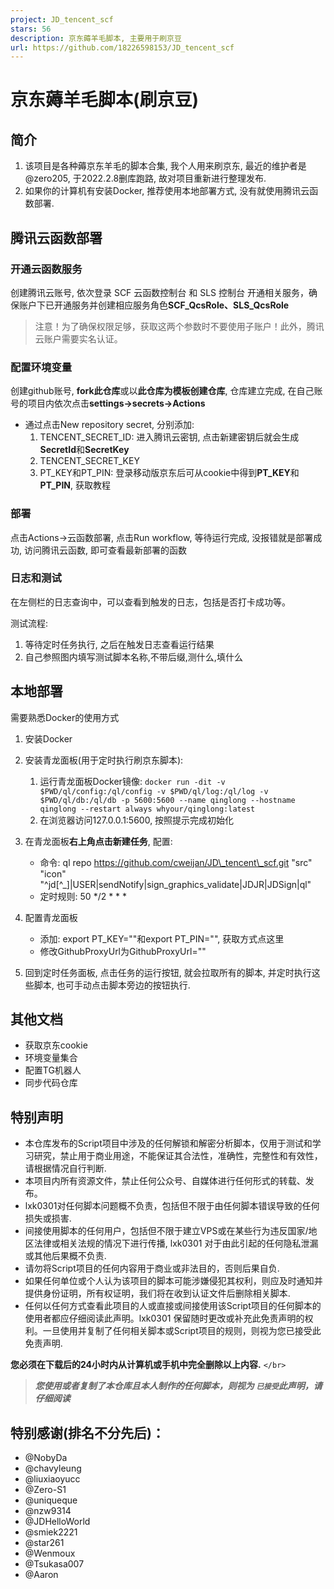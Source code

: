 ```yaml
---
project: JD_tencent_scf
stars: 56
description: 京东薅羊毛脚本, 主要用于刷京豆
url: https://github.com/18226598153/JD_tencent_scf
---
```


京东薅羊毛脚本(刷京豆)
============

简介
--

1.  该项目是各种薅京东羊毛的脚本合集, 我个人用来刷京东, 最近的维护者是@zero205, 于2022.2.8删库跑路, 故对项目重新进行整理发布.
2.  如果你的计算机有安装Docker, 推荐使用本地部署方式, 没有就使用腾讯云函数部署.

腾讯云函数部署
-------

### 开通云函数服务

创建腾讯云账号, 依次登录 SCF 云函数控制台 和 SLS 控制台 开通相关服务，确保账户下已开通服务并创建相应服务角色**SCF\_QcsRole、SLS\_QcsRole**

> 注意！为了确保权限足够，获取这两个参数时不要使用子账户！此外，腾讯云账户需要实名认证。

### 配置环境变量

创建github账号, **fork此仓库**或以**此仓库为模板创建仓库**, 仓库建立完成, 在自己账号的项目内依次点击**settings->secrets->Actions**

-   通过点击New repository secret, 分别添加:
    1.  TENCENT\_SECRET\_ID: 进入腾讯云密钥, 点击新建密钥后就会生成**SecretId**和**SecretKey**
    2.  TENCENT\_SECRET\_KEY
    3.  PT\_KEY和PT\_PIN: 登录移动版京东后可从cookie中得到**PT\_KEY**和**PT\_PIN**, 获取教程

### 部署

点击Actions->云函数部署, 点击Run workflow, 等待运行完成, 没报错就是部署成功, 访问腾讯云函数, 即可查看最新部署的函数

### 日志和测试

在左侧栏的日志查询中，可以查看到触发的日志，包括是否打卡成功等。

测试流程:

1.  等待定时任务执行, 之后在触发日志查看运行结果
2.  自己参照图内填写测试脚本名称,不带后缀,测什么,填什么

本地部署
----

需要熟悉Docker的使用方式

1.  安装Docker
    
2.  安装青龙面板(用于定时执行刷京东脚本):
    
    1.  运行青龙面板Docker镜像: `docker run -dit -v $PWD/ql/config:/ql/config -v $PWD/ql/log:/ql/log -v $PWD/ql/db:/ql/db -p 5600:5600 --name qinglong --hostname qinglong --restart always whyour/qinglong:latest`
    2.  在浏览器访问127.0.0.1:5600, 按照提示完成初始化
3.  在青龙面板**右上角点击新建任务**, 配置:
    
    -   命令: ql repo https://github.com/cweijan/JD\_tencent\_scf.git "src" "icon" "^jd\[^\_\]|USER|sendNotify|sign\_graphics\_validate|JDJR|JDSign|ql"
    -   定时规则: 50 \*/2 \* \* \*
4.  配置青龙面板
    
    -   添加: export PT\_KEY=""和export PT\_PIN="", 获取方式点这里
    -   修改GithubProxyUrl为GithubProxyUrl=""
5.  回到定时任务面板, 点击任务的运行按钮, 就会拉取所有的脚本, 并定时执行这些脚本, 也可手动点击脚本旁边的按钮执行.
    

其他文档
----

-   获取京东cookie
-   环境变量集合
-   配置TG机器人
-   同步代码仓库

特别声明
----

-   本仓库发布的Script项目中涉及的任何解锁和解密分析脚本，仅用于测试和学习研究，禁止用于商业用途，不能保证其合法性，准确性，完整性和有效性，请根据情况自行判断.
-   本项目内所有资源文件，禁止任何公众号、自媒体进行任何形式的转载、发布。
-   lxk0301对任何脚本问题概不负责，包括但不限于由任何脚本错误导致的任何损失或损害.
-   间接使用脚本的任何用户，包括但不限于建立VPS或在某些行为违反国家/地区法律或相关法规的情况下进行传播, lxk0301 对于由此引起的任何隐私泄漏或其他后果概不负责.
-   请勿将Script项目的任何内容用于商业或非法目的，否则后果自负.
-   如果任何单位或个人认为该项目的脚本可能涉嫌侵犯其权利，则应及时通知并提供身份证明，所有权证明，我们将在收到认证文件后删除相关脚本.
-   任何以任何方式查看此项目的人或直接或间接使用该Script项目的任何脚本的使用者都应仔细阅读此声明。lxk0301 保留随时更改或补充此免责声明的权利。一旦使用并复制了任何相关脚本或Script项目的规则，则视为您已接受此免责声明.

**您必须在下载后的24小时内从计算机或手机中完全删除以上内容.** `</br>`

> _**您使用或者复制了本仓库且本人制作的任何脚本，则视为 `已接受`此声明，请仔细阅读**_

特别感谢(排名不分先后)：
-------------

-   @NobyDa
-   @chavyleung
-   @liuxiaoyucc
-   @Zero-S1
-   @uniqueque
-   @nzw9314
-   @JDHelloWorld
-   @smiek2221
-   @star261
-   @Wenmoux
-   @Tsukasa007
-   @Aaron
